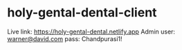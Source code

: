 # holy-gental-dental-client
Live link: https://holy-gental-dental.netlify.app
Admin user: warner@david.com 
pass: Chandpurasi1!